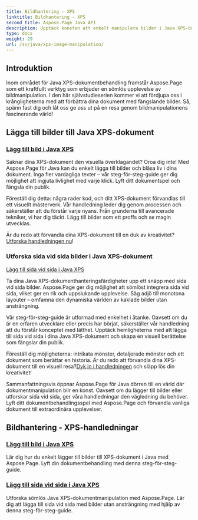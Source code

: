 ```yaml
---
title: Bildhantering - XPS
linktitle: Bildhantering - XPS
second_title: Aspose.Page Java API
description: Upptäck konsten att enkelt manipulera bilder i Java XPS-dokument med Aspose.Page. Lär dig att lägga till och sida vid sida bilder sömlöst för förbättrad dokumentbehandling.
type: docs
weight: 29
url: /sv/java/xps-image-manipulation/
---
```


## Introduktion

Inom området för Java XPS-dokumentbehandling framstår Aspose.Page som ett kraftfullt verktyg som erbjuder en sömlös upplevelse av bildmanipulation. I den här självstudieserien kommer vi att fördjupa oss i krångligheterna med att förbättra dina dokument med fängslande bilder. Så, spänn fast dig och låt oss ge oss ut på en resa genom bildmanipulationens fascinerande värld!

## Lägga till bilder till Java XPS-dokument
### [Lägg till bild i Java XPS](./add-image/)

Saknar dina XPS-dokument den visuella överklagandet? Oroa dig inte! Med Aspose.Page för Java kan du enkelt lägga till bilder och blåsa liv i dina dokument. Inga fler vardagliga texter – vår steg-för-steg-guide ger dig möjlighet att ingjuta livlighet med varje klick. Lyft ditt dokumentspel och fängsla din publik.

Föreställ dig detta: några rader kod, och ditt XPS-dokument förvandlas till ett visuellt mästerverk. Vår handledning leder dig genom processen och säkerställer att du förstår varje nyans. Från grunderna till avancerade tekniker, vi har dig täckt. Lägg till bilder som ett proffs och se magin utvecklas.

 Är du redo att förvandla dina XPS-dokument till en duk av kreativitet?[Utforska handledningen nu](./add-image/)!

### Utforska sida vid sida bilder i Java XPS-dokument
[Lägg till sida vid sida i Java XPS](./add-tiled-image/)

Ta dina Java XPS-dokumenthanteringsfärdigheter upp ett snäpp med sida vid sida bilder. Aspose.Page ger dig möjlighet att sömlöst integrera sida vid sida, vilket ger en rik och uppslukande upplevelse. Säg adjö till monotona layouter – omfamna den dynamiska världen av kaklade bilder utan ansträngning.

Vår steg-för-steg-guide är utformad med enkelhet i åtanke. Oavsett om du är en erfaren utvecklare eller precis har börjat, säkerställer vår handledning att du förstår konceptet med lätthet. Upptäck hemligheterna med att lägga till sida vid sida i dina Java XPS-dokument och skapa en visuell berättelse som fängslar din publik.

 Föreställ dig möjligheterna: intrikata mönster, detaljerade mönster och ett dokument som berättar en historia. Är du redo att förvandla dina XPS-dokument till en visuell resa?[Dyk in i handledningen](./add-tiled-image/) och släpp lös din kreativitet!

Sammanfattningsvis öppnar Aspose.Page för Java dörren till en värld där dokumentmanipulation blir en konst. Oavsett om du lägger till bilder eller utforskar sida vid sida, ger våra handledningar den vägledning du behöver. Lyft ditt dokumentbehandlingsspel med Aspose.Page och förvandla vanliga dokument till extraordinära upplevelser.
## Bildhantering - XPS-handledningar
### [Lägg till bild i Java XPS](./add-image/)
Lär dig hur du enkelt lägger till bilder till XPS-dokument i Java med Aspose.Page. Lyft din dokumentbehandling med denna steg-för-steg-guide.
### [Lägg till sida vid sida i Java XPS](./add-tiled-image/)
Utforska sömlös Java XPS-dokumentmanipulation med Aspose.Page. Lär dig att lägga till sida vid sida med bilder utan ansträngning med hjälp av denna steg-för-steg-guide.